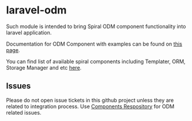# laravel-odm
Such module is intended to bring Spiral ODM component functionality into laravel application.

Documentation for ODM Component with examples can be found on [this page](https://github.com/spiral/guide/blob/master/odm/overview.md).


You can find list of available spiral components including Templater, ORM, Storage Manager and etc [here](https://github.com/spiral/components).

## Issues
Please do not open issue tickets in this github project unless they are related to integration process. Use [Components Respository](https://github.com/spiral/components) for ODM related issues.
